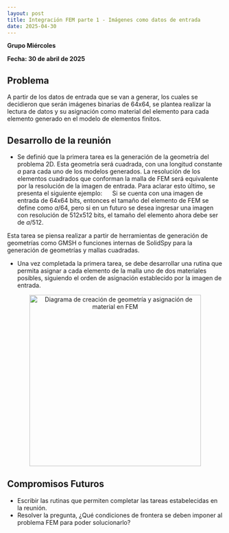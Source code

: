 ```yaml
---
layout: post
title: Integración FEM parte 1 - Imágenes como datos de entrada 
date: 2025-04-30
---
```

**Grupo Miércoles**

**Fecha: 30 de abril de 2025**
## Problema
A partir de los datos de entrada que se van a generar, los cuales se decidieron que serán imágenes binarias de 64x64, se plantea realizar la lectura de datos y su asignación como material del elemento para cada elemento generado en el modelo de elementos finitos.

## Desarrollo de la reunión
- Se definió que la primera tarea es la generación de la geometría del problema 2D. Esta geometría será cuadrada, con una longitud constante $a$ para cada uno de los modelos generados. La resolución de los elementos cuadrados que conforman la malla de FEM será equivalente por la resolución de la imagen de entrada. Para aclarar esto último, se presenta el siguiente ejemplo:
&nbsp;&nbsp;&nbsp;&nbsp; Si se cuenta con una imagen de entrada de 64x64 bits, entonces el tamaño del elemento de FEM se define como $a/64$, pero si en un futuro se desea ingresar una imagen con resolución de 512x512 bits, el tamaño del elemento ahora debe ser de $a/512$.

Esta tarea se piensa realizar a partir de herramientas de generación de geometrías como GMSH o funciones internas de SolidSpy para la generación de geometrías y mallas cuadradas.

- Una vez completada la primera tarea, se debe desarrollar una rutina que permita asignar a cada elemento de la malla uno de dos materiales posibles, siguiendo el orden de asignación establecido por la imagen de entrada.

<p align="center">
    <img src="/Documentacion/assets/img/integracionFEMdiagrama.png" alt="Diagrama de creación de geometría y asignación de material en FEM" width="400">
</p>

## Compromisos Futuros
- Escribir las rutinas que permiten completar las tareas estabelecidas en la reunión.
- Resolver la pregunta, ¿Qué condiciones de frontera se deben imponer al problema FEM para poder solucionarlo?
